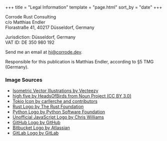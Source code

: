+++
title = "Legal Information"
template = "page.html"
sort_by = "date"
+++

Corrode Rust Consulting  
c/o Matthias Endler  
Florastraße 41, 40217 Düsseldorf, Germany 

Jurisdiction: Düsseldorf, Germany  
VAT ID: DE 350 980 192  

Send me an email at <hi@corrode.dev>.

Responsible for this publication is Matthias Endler, according to §5 TMG (Germany).

### Image Sources

- [Isometric Vector Illustrations by Vecteezy](https://www.freepik.com/author/vectorpouch)
- [high five by HeadsOfBirds from Noun Project (CC BY 3.0)](https://thenounproject.com/browse/icons/term/high-five/)
- [Tokio Icon by carllerche and contributors](https://tokio.rs/)
- [Rust Logo by The Rust Foundation](https://www.rust-lang.org/)
- [Python Logo by Python Software Foundation](https://www.python.org/community/logos/)
- [Unofficial JavaScript Logo by Chris Williams](https://github.com/voodootikigod/logo.js)
- [GitHub Logo by GitHub](https://github.com/logos)
- [Bitbucket Logo by Atlassian](https://bitbucket.org/product)
- [GitLab Logo by GitLab](https://about.gitlab.com/press/)
